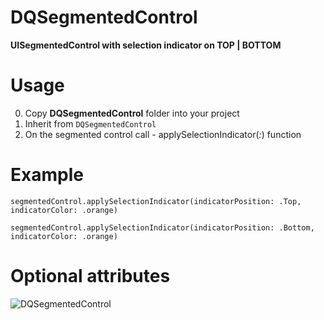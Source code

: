 # DQSegmentedControl

**UISegmentedControl with selection indicator on TOP | BOTTOM**

# Usage
0.  Copy __DQSegmentedControl__ folder into your project
1.  Inherit from `DQSegmentedControl`
2.  On the segmented control call - applySelectionIndicator(_:_) function

# Example

`segmentedControl.applySelectionIndicator(indicatorPosition: .Top, indicatorColor: .orange)`

`segmentedControl.applySelectionIndicator(indicatorPosition: .Bottom, indicatorColor: .orange)`

# Optional attributes

![DQSegmentedControl](https://bytebucket.org/dispacthQ/vnsam_github_assets/raw/3e49ccb4a2b96ab7a3ddef134c71598eebd9acde/DQSegmentedControl_assets/dqsegmentedcontrol.gif?token=c1478c150ce29072bd31928012c98654b3d636eb)
